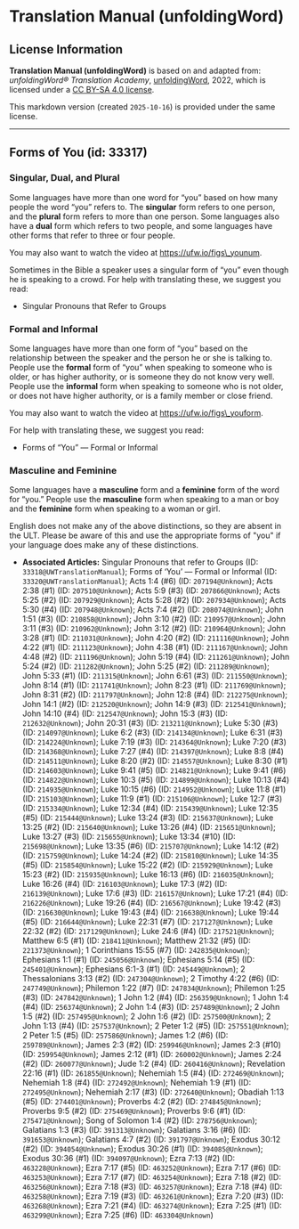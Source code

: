 # Translation Manual (unfoldingWord)

## License Information

**Translation Manual (unfoldingWord)** is based on and adapted from: _unfoldingWord® Translation Academy_, [unfoldingWord](https://unfoldingword.org/utw), 2022, which is licensed under a [CC BY-SA 4.0 license](https://creativecommons.org/licenses/by-sa/4.0/legalcode.en).

This markdown version (created `2025-10-16`) is provided under the same license.



--------------------------------

## Forms of You (id: 33317)

### Singular, Dual, and Plural

Some languages have more than one word for “you” based on how many people the word “you” refers to. The **singular** form refers to one person, and the **plural** form refers to more than one person. Some languages also have a **dual** form which refers to two people, and some languages have other forms that refer to three or four people.

You may also want to watch the video at https://ufw.io/figs\_younum.

Sometimes in the Bible a speaker uses a singular form of “you” even though he is speaking to a crowd. For help with translating these, we suggest you read:

* Singular Pronouns that Refer to Groups

### Formal and Informal

Some languages have more than one form of “you” based on the relationship between the speaker and the person he or she is talking to. People use the **formal** form of “you” when speaking to someone who is older, or has higher authority, or is someone they do not know very well. People use the **informal** form when speaking to someone who is not older, or does not have higher authority, or is a family member or close friend.

You may also want to watch the video at https://ufw.io/figs\_youform.

For help with translating these, we suggest you read:

* Forms of “You” — Formal or Informal

### Masculine and Feminine

Some languages have a **masculine** form and a **feminine** form of the word for “you.” People use the **masculine** form when speaking to a man or boy and the **feminine** form when speaking to a woman or girl.

English does not make any of the above distinctions, so they are absent in the ULT. Please be aware of this and use the appropriate forms of "you" if your language does make any of these distinctions.

* **Associated Articles:** Singular Pronouns that refer to Groups (ID: `33318@UWTranslationManual`); Forms of ‘You’ — Formal or Informal (ID: `33320@UWTranslationManual`); Acts 1:4 (#6) (ID: `207194@Unknown`); Acts 2:38 (#1) (ID: `207510@Unknown`); Acts 5:9 (#3) (ID: `207866@Unknown`); Acts 5:25 (#2) (ID: `207929@Unknown`); Acts 5:28 (#2) (ID: `207934@Unknown`); Acts 5:30 (#4) (ID: `207948@Unknown`); Acts 7:4 (#2) (ID: `208074@Unknown`); John 1:51 (#3) (ID: `210858@Unknown`); John 3:10 (#2) (ID: `210957@Unknown`); John 3:11 (#3) (ID: `210962@Unknown`); John 3:12 (#2) (ID: `210964@Unknown`); John 3:28 (#1) (ID: `211031@Unknown`); John 4:20 (#2) (ID: `211116@Unknown`); John 4:22 (#1) (ID: `211123@Unknown`); John 4:38 (#1) (ID: `211167@Unknown`); John 4:48 (#2) (ID: `211196@Unknown`); John 5:19 (#4) (ID: `211261@Unknown`); John 5:24 (#2) (ID: `211282@Unknown`); John 5:25 (#2) (ID: `211289@Unknown`); John 5:33 (#1) (ID: `211315@Unknown`); John 6:61 (#3) (ID: `211550@Unknown`); John 8:14 (#1) (ID: `211741@Unknown`); John 8:23 (#1) (ID: `211769@Unknown`); John 8:31 (#2) (ID: `211797@Unknown`); John 12:8 (#4) (ID: `212275@Unknown`); John 14:1 (#2) (ID: `212520@Unknown`); John 14:9 (#3) (ID: `212541@Unknown`); John 14:10 (#4) (ID: `212547@Unknown`); John 15:3 (#3) (ID: `212632@Unknown`); John 20:31 (#3) (ID: `213211@Unknown`); Luke 5:30 (#3) (ID: `214097@Unknown`); Luke 6:2 (#3) (ID: `214134@Unknown`); Luke 6:31 (#3) (ID: `214224@Unknown`); Luke 7:19 (#3) (ID: `214364@Unknown`); Luke 7:20 (#3) (ID: `214368@Unknown`); Luke 7:27 (#4) (ID: `214397@Unknown`); Luke 8:8 (#4) (ID: `214511@Unknown`); Luke 8:20 (#2) (ID: `214557@Unknown`); Luke 8:30 (#1) (ID: `214603@Unknown`); Luke 9:41 (#5) (ID: `214821@Unknown`); Luke 9:41 (#6) (ID: `214822@Unknown`); Luke 10:3 (#5) (ID: `214899@Unknown`); Luke 10:13 (#4) (ID: `214935@Unknown`); Luke 10:15 (#6) (ID: `214952@Unknown`); Luke 11:8 (#1) (ID: `215103@Unknown`); Luke 11:9 (#1) (ID: `215106@Unknown`); Luke 12:7 (#3) (ID: `215334@Unknown`); Luke 12:34 (#4) (ID: `215439@Unknown`); Luke 12:35 (#5) (ID: `215444@Unknown`); Luke 13:24 (#3) (ID: `215637@Unknown`); Luke 13:25 (#2) (ID: `215640@Unknown`); Luke 13:26 (#4) (ID: `215651@Unknown`); Luke 13:27 (#3) (ID: `215655@Unknown`); Luke 13:34 (#10) (ID: `215698@Unknown`); Luke 13:35 (#6) (ID: `215707@Unknown`); Luke 14:12 (#2) (ID: `215759@Unknown`); Luke 14:24 (#2) (ID: `215810@Unknown`); Luke 14:35 (#5) (ID: `215854@Unknown`); Luke 15:22 (#2) (ID: `215929@Unknown`); Luke 15:23 (#2) (ID: `215935@Unknown`); Luke 16:13 (#6) (ID: `216035@Unknown`); Luke 16:26 (#4) (ID: `216103@Unknown`); Luke 17:3 (#2) (ID: `216139@Unknown`); Luke 17:6 (#3) (ID: `216157@Unknown`); Luke 17:21 (#4) (ID: `216226@Unknown`); Luke 19:26 (#4) (ID: `216567@Unknown`); Luke 19:42 (#3) (ID: `216630@Unknown`); Luke 19:43 (#4) (ID: `216638@Unknown`); Luke 19:44 (#5) (ID: `216644@Unknown`); Luke 22:31 (#7) (ID: `217127@Unknown`); Luke 22:32 (#2) (ID: `217129@Unknown`); Luke 24:6 (#4) (ID: `217521@Unknown`); Matthew 6:5 (#1) (ID: `218411@Unknown`); Matthew 21:32 (#5) (ID: `221373@Unknown`); 1 Corinthians 15:55 (#7) (ID: `242835@Unknown`); Ephesians 1:1 (#1) (ID: `245056@Unknown`); Ephesians 5:14 (#5) (ID: `245401@Unknown`); Ephesians 6:1-3 (#1) (ID: `245449@Unknown`); 2 Thessalonians 3:13 (#2) (ID: `247304@Unknown`); 2 Timothy 4:22 (#6) (ID: `247749@Unknown`); Philemon 1:22 (#7) (ID: `247834@Unknown`); Philemon 1:25 (#3) (ID: `247842@Unknown`); 1 John 1:2 (#4) (ID: `256359@Unknown`); 1 John 1:4 (#4) (ID: `256374@Unknown`); 2 John 1:4 (#3) (ID: `257489@Unknown`); 2 John 1:5 (#2) (ID: `257495@Unknown`); 2 John 1:6 (#2) (ID: `257500@Unknown`); 2 John 1:13 (#4) (ID: `257537@Unknown`); 2 Peter 1:2 (#5) (ID: `257551@Unknown`); 2 Peter 1:5 (#5) (ID: `257586@Unknown`); James 1:2 (#6) (ID: `259789@Unknown`); James 2:3 (#2) (ID: `259946@Unknown`); James 2:3 (#10) (ID: `259954@Unknown`); James 2:12 (#1) (ID: `260002@Unknown`); James 2:24 (#2) (ID: `260077@Unknown`); Jude 1:2 (#4) (ID: `260416@Unknown`); Revelation 22:16 (#1) (ID: `261855@Unknown`); Nehemiah 1:5 (#4) (ID: `272469@Unknown`); Nehemiah 1:8 (#4) (ID: `272492@Unknown`); Nehemiah 1:9 (#1) (ID: `272495@Unknown`); Nehemiah 2:17 (#3) (ID: `272640@Unknown`); Obadiah 1:13 (#5) (ID: `274401@Unknown`); Proverbs 4:2 (#2) (ID: `274845@Unknown`); Proverbs 9:5 (#2) (ID: `275469@Unknown`); Proverbs 9:6 (#1) (ID: `275471@Unknown`); Song of Solomon 1:4 (#2) (ID: `278756@Unknown`); Galatians 1:3 (#3) (ID: `391313@Unknown`); Galatians 3:16 (#6) (ID: `391653@Unknown`); Galatians 4:7 (#2) (ID: `391797@Unknown`); Exodus 30:12 (#2) (ID: `394054@Unknown`); Exodus 30:26 (#1) (ID: `394085@Unknown`); Exodus 30:36 (#1) (ID: `394097@Unknown`); Ezra 7:13 (#2) (ID: `463228@Unknown`); Ezra 7:17 (#5) (ID: `463252@Unknown`); Ezra 7:17 (#6) (ID: `463253@Unknown`); Ezra 7:17 (#7) (ID: `463254@Unknown`); Ezra 7:18 (#2) (ID: `463256@Unknown`); Ezra 7:18 (#3) (ID: `463257@Unknown`); Ezra 7:18 (#4) (ID: `463258@Unknown`); Ezra 7:19 (#3) (ID: `463261@Unknown`); Ezra 7:20 (#3) (ID: `463268@Unknown`); Ezra 7:21 (#4) (ID: `463274@Unknown`); Ezra 7:25 (#1) (ID: `463299@Unknown`); Ezra 7:25 (#6) (ID: `463304@Unknown`)

